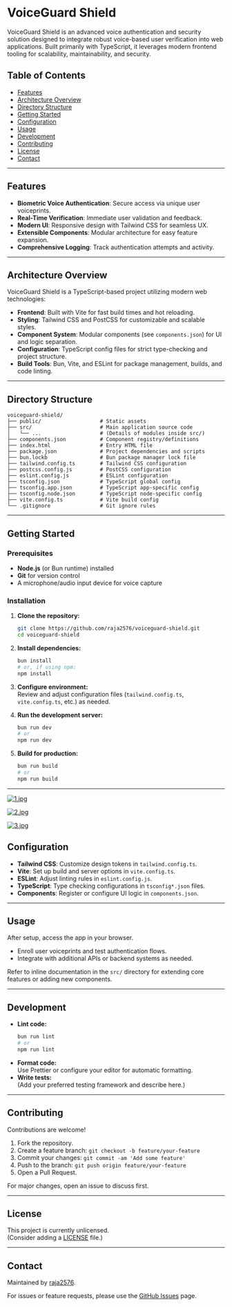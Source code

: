 # VoiceGuard Shield

VoiceGuard Shield is an advanced voice authentication and security solution designed to integrate robust voice-based user verification into web applications. Built primarily with TypeScript, it leverages modern frontend tooling for scalability, maintainability, and security.

## Table of Contents

- [Features](#features)
- [Architecture Overview](#architecture-overview)
- [Directory Structure](#directory-structure)
- [Getting Started](#getting-started)
- [Configuration](#configuration)
- [Usage](#usage)
- [Development](#development)
- [Contributing](#contributing)
- [License](#license)
- [Contact](#contact)

---

## Features

- **Biometric Voice Authentication**: Secure access via unique user voiceprints.
- **Real-Time Verification**: Immediate user validation and feedback.
- **Modern UI**: Responsive design with Tailwind CSS for seamless UX.
- **Extensible Components**: Modular architecture for easy feature expansion.
- **Comprehensive Logging**: Track authentication attempts and activity.

---

## Architecture Overview

VoiceGuard Shield is a TypeScript-based project utilizing modern web technologies:

- **Frontend**: Built with Vite for fast build times and hot reloading.
- **Styling**: Tailwind CSS and PostCSS for customizable and scalable styles.
- **Component System**: Modular components (see `components.json`) for UI and logic separation.
- **Configuration**: TypeScript config files for strict type-checking and project structure.
- **Build Tools**: Bun, Vite, and ESLint for package management, builds, and code linting.

---

## Directory Structure

```
voiceguard-shield/
├── public/                   # Static assets
├── src/                      # Main application source code
│   └── ...                   # (Details of modules inside src/)
├── components.json           # Component registry/definitions
├── index.html                # Entry HTML file
├── package.json              # Project dependencies and scripts
├── bun.lockb                 # Bun package manager lock file
├── tailwind.config.ts        # Tailwind CSS configuration
├── postcss.config.js         # PostCSS configuration
├── eslint.config.js          # ESLint configuration
├── tsconfig.json             # TypeScript global config
├── tsconfig.app.json         # TypeScript app-specific config
├── tsconfig.node.json        # TypeScript node-specific config
├── vite.config.ts            # Vite build config
└── .gitignore                # Git ignore rules
```

---

## Getting Started

### Prerequisites

- **Node.js** (or Bun runtime) installed
- **Git** for version control
- A microphone/audio input device for voice capture

### Installation

1. **Clone the repository:**
   ```bash
   git clone https://github.com/raja2576/voiceguard-shield.git
   cd voiceguard-shield
   ```

2. **Install dependencies:**
   ```bash
   bun install
   # or, if using npm:
   npm install
   ```

3. **Configure environment:**  
   Review and adjust configuration files (`tailwind.config.ts`, `vite.config.ts`, etc.) as needed.

4. **Run the development server:**
   ```bash
   bun run dev
   # or
   npm run dev
   ```

5. **Build for production:**
   ```bash
   bun run build
   # or
   npm run build
   ```

---

[![1.jpg](https://i.postimg.cc/D0r7vgtg/1.jpg)](https://postimg.cc/YLC5812G)

[![2.jpg](https://i.postimg.cc/4xNXGpw6/2.jpg)](https://postimg.cc/6ySkL2kq)

[![3.jpg](https://i.postimg.cc/g0xdXdCr/3.jpg)](https://postimg.cc/4KRjjCNT)

## Configuration

- **Tailwind CSS**: Customize design tokens in `tailwind.config.ts`.
- **Vite**: Set up build and server options in `vite.config.ts`.
- **ESLint**: Adjust linting rules in `eslint.config.js`.
- **TypeScript**: Type checking configurations in `tsconfig*.json` files.
- **Components**: Register or configure UI logic in `components.json`.

---

## Usage

After setup, access the app in your browser.  
- Enroll user voiceprints and test authentication flows.
- Integrate with additional APIs or backend systems as needed.

Refer to inline documentation in the `src/` directory for extending core features or adding new components.

---

## Development

- **Lint code:**  
  ```bash
  bun run lint
  # or
  npm run lint
  ```
- **Format code:**  
  Use Prettier or configure your editor for automatic formatting.
- **Write tests:**  
  (Add your preferred testing framework and describe here.)

---

## Contributing

Contributions are welcome!  
1. Fork the repository.  
2. Create a feature branch: `git checkout -b feature/your-feature`  
3. Commit your changes: `git commit -am 'Add some feature'`  
4. Push to the branch: `git push origin feature/your-feature`  
5. Open a Pull Request.

For major changes, open an issue to discuss first.

---

## License

This project is currently unlicensed.  
(Consider adding a [LICENSE](LICENSE) file.)

---

## Contact

Maintained by [raja2576](https://github.com/raja2576).

For issues or feature requests, please use the [GitHub Issues](https://github.com/raja2576/voiceguard-shield/issues) page.
